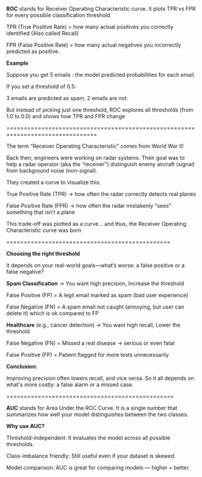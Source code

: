 **ROC** stands for Receiver Operating Characteristic curve. It plots TPR vs FPR for every possible classification threshold

TPR (True Positive Rate) = how many actual positives you correctly identified (Also called Recall)

FPR (False Positive Rate) = how many actual negatives you incorrectly predicted as positive.

**Example**

Suppose you get 5 emails : the model predicted probabilities for each email.

If you set a threshold  of 0.5:

3 emails are predicted as spam, 2 emails are not.

But instead of picking just one threshold, ROC explores all thresholds (from 1.0 to 0.0) and shows how TPR and FPR change

================================================================================

The term “Receiver Operating Characteristic” comes from World War II!

Back then, engineers were working on radar systems. Their goal was to help a radar operator (aka the “receiver”) distinguish enemy aircraft (signal) from background noise (non-signal).

They created a curve to visualize this:

True Positive Rate (TPR) → how often the radar correctly detects real planes

False Positive Rate (FPR) → how often the radar mistakenly "sees" something that isn’t a plane

This trade-off was plotted as a curve… and thus, the Receiver Operating Characteristic curve was born

===============================================

**Choosing the right threshold** 

It depends on your real-world goals—what’s worse: a false positive or a false negative?

**Spam Classification** → You want high precision, Increase the threshold 

False Positive (FP) = A legit email marked as spam (bad user experience)

False Negative (FN) = A spam email not caught (annoying, but user can delete it) which is ok compared to FP

**Healthcare** (e.g., cancer detection) → You want high recall, Lower the threshold

False Negative (FN) = Missed a real disease → serious or even fatal

False Positive (FP) = Patient flagged for more tests unnecessarily

**Conclusion:**

Improving precision often lowers recall, and vice versa. So it all depends on what's more costly: a false alarm or a missed case.

================================================

**AUC** stands for Area Under the ROC Curve. It is a single number that summarizes how well your model distinguishes between the two classes.

**Why use AUC?**

Threshold-independent: It evaluates the model across all possible thresholds.

Class-imbalance friendly: Still useful even if your dataset is skewed.

Model comparison: AUC is great for comparing models — higher = better.




